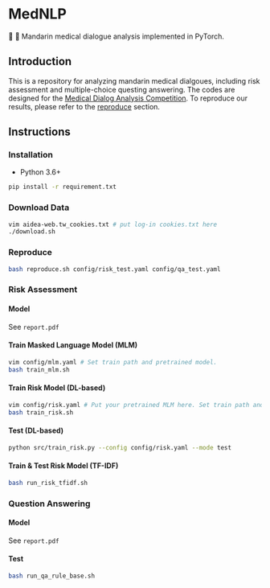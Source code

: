 MedNLP
==============
🏥 📖 Mandarin medical dialogue analysis implemented in PyTorch.

## Introduction

This is a repository for analyzing mandarin medical dialgoues, including risk assessment and multiple-choice questing answering. The codes are designed for the [Medical Dialog Analysis Competition](https://aidea-web.tw/topic/3665319f-cd5d-4f92-8902-00ebbd8e871d). To reproduce our results, please refer to the [reproduce](#reproduce) section.

## Instructions

### Installation

* Python 3.6+

```bash
pip install -r requirement.txt
```

### Download Data

```bash
vim aidea-web.tw_cookies.txt # put log-in cookies.txt here
./download.sh
```

### Reproduce

```bash
bash reproduce.sh config/risk_test.yaml config/qa_test.yaml
```

### Risk Assessment

#### Model

See `report.pdf`

#### Train Masked Language Model (MLM)

```bash
vim config/mlm.yaml # Set train path and pretrained model.
bash train_mlm.sh
```

#### Train Risk Model (DL-based)

```bash
vim config/risk.yaml # Put your pretrained MLM here. Set train path and test path.
bash train_risk.sh
```

#### Test (DL-based)

```bash
python src/train_risk.py --config config/risk.yaml --mode test
```

#### Train & Test Risk Model (TF-IDF)

```bash
bash run_risk_tfidf.sh
```


### Question Answering

#### Model

See `report.pdf`

#### Test

```bash
bash run_qa_rule_base.sh
```

